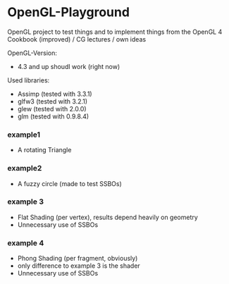 # OpenGL-Playground

OpenGL project to test things and to implement things from the OpenGL 4 Cookbook (improved) / CG lectures / own ideas

OpenGL-Version:
* 4.3 and up shoudl work (right now)

Used libraries:
* Assimp (tested with 3.3.1)
* glfw3 (tested with 3.2.1)
* glew (tested with 2.0.0)
* glm (tested with 0.9.8.4)

### example1
* A rotating Triangle

### example2
* A fuzzy circle (made to test SSBOs)

### example 3
* Flat Shading (per vertex), results depend heavily on geometry
* Unnecessary use of SSBOs

### example 4
* Phong Shading (per fragment, obviously)
* only difference to example 3 is the shader
* Unnecessary use of SSBOs
